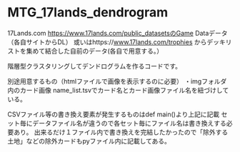 # MTG_17lands_dendrogram

17Lands.com
https://www.17lands.com/public_datasetsのGame Dataデータ（各自サイトからDL）
或いはhttps://www.17lands.com/trophies
からデッキリストを集めて結合した自前のデータ(各自で用意する。）

階層型クラスタリングしてデンドログラムを作るコードです。

別途用意するもの（htmlファイルで画像を表示するのに必要）
・imgフォルダ内のカード画像
name_list.tsvでカード名とカード画像ファイル名を紐づけしている。


CSVファイル等の書き換え要素が発生するものはdef main()より上記に記載
セット毎にデータファイル名が違うので各セット毎にファイル名は書き換えする必要あり。
出来るだけ１ファイル内で書き換えを完結したかったので「除外する土地」などの除外カードもpyファイル内に記載してある。


